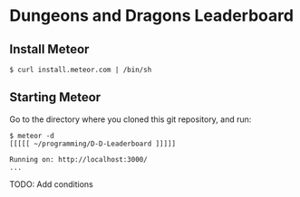 # Dungeons and Dragons Leaderboard

## Install Meteor
    $ curl install.meteor.com | /bin/sh

## Starting Meteor
Go to the directory where you cloned this git repository, and run:

    $ meteor -d
	[[[[[ ~/programming/D-D-Leaderboard ]]]]]

	Running on: http://localhost:3000/
	...

TODO: Add conditions